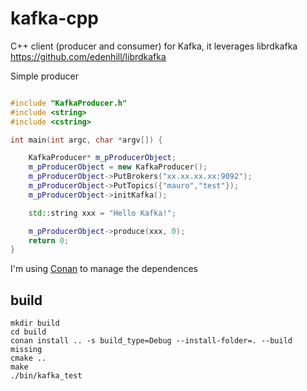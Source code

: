 # kafka-cpp
C++ client (producer and consumer) for Kafka, it leverages librdkafka https://github.com/edenhill/librdkafka

Simple producer

```c++

#include "KafkaProducer.h"
#include <string>
#include <cstring>

int main(int argc, char *argv[]) {

    KafkaProducer* m_pProducerObject;
    m_pProducerObject = new KafkaProducer();
    m_pProducerObject->PutBrokers("xx.xx.xx.xx:9092");
    m_pProducerObject->PutTopics({"mauro","test"});
    m_pProducerObject->initKafka();

    std::string xxx = "Hello Kafka!";

    m_pProducerObject->produce(xxx, 0);
    return 0;
}

```

I'm using [Conan](https://conan.io/) to manage the dependences

## build

```
mkdir build
cd build
conan install .. -s build_type=Debug --install-folder=. --build missing
cmake ..
make
./bin/kafka_test
```

